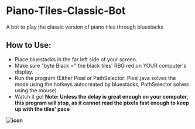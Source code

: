 # Piano-Tiles-Classic-Bot
A bot to play the classic version of piano tiles through bluestacks
## How to Use:
- Place bluestacks in the far left side of your screen. 
- Make sure "byte Black =" the black tiles' RBG red on YOUR computer's display. 
- Run the program (Either Pixel or PathSelector: Pixel.java solves the mode using the hotkeys autocreated by bluestacks, PathSelector solves using the mouse)
- Watch it go!
<b> Note: Unless the delay is great enough on your computer, this program will stop, as it cannot read the pixels fast enough to keep up with the tiles' pace<b>

![icon](https://user-images.githubusercontent.com/33200183/34471524-f5780d06-ef19-11e7-9bb3-576cedc9ca7b.jpg)
